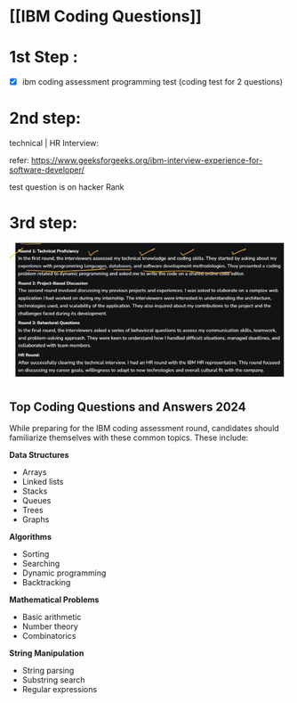 
# [[IBM Coding Questions]]

# 1st Step :

 - [x] ibm coding assessment 
programming test (coding test for 2 questions)

# 2nd step:

technical | HR Interview: 

refer: 
https://www.geeksforgeeks.org/ibm-interview-experience-for-software-developer/

test question is on hacker Rank 

# 3rd step:

![alt text](Pastedimage20241219190357.png)


## Top Coding Questions and Answers 2024

While preparing for the IBM coding assessment round, candidates should familiarize themselves with these common topics. These include:

**Data Structures**

- Arrays
- Linked lists
- Stacks
- Queues
- Trees
- Graphs

**Algorithms**

- Sorting
- Searching
- Dynamic programming
- Backtracking

**Mathematical Problems**

- Basic arithmetic
- Number theory
- Combinatorics

**String Manipulation**

- String parsing
- Substring search
- Regular expressions
